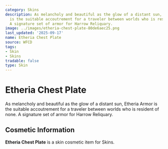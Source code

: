 ```yaml
---
category: Skins
description: As melancholy and beautiful as the glow of a distant sun, Etheria Armor
  is the suitable accoutrement for a traveler between worlds who is resident of none.
  A signature set of armor for Harrow Reliquary.
image: ../images/etheria-chest-plate-80de6aec25.png
last_updated: '2025-09-17'
name: Etheria Chest Plate
source: WFCD
tags:
- Skin
- Skins
tradable: false
type: Skin
---
```


# Etheria Chest Plate

As melancholy and beautiful as the glow of a distant sun, Etheria Armor is the suitable accoutrement for a traveler between worlds who is resident of none. A signature set of armor for Harrow Reliquary.

## Cosmetic Information

**Etheria Chest Plate** is a skin cosmetic item for Skins.

